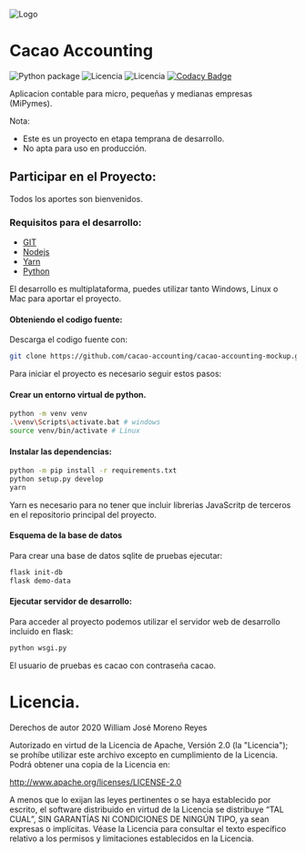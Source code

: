 ![Logo](https://raw.githubusercontent.com/williamjmorenor/cacao-accounting-mockup/master/cacao_accounting/static/media/cacao_accounting%20_logo.png)

# Cacao Accounting

![Python package](https://github.com/cacao-accounting/cacao-accounting/workflows/Python%20package/badge.svg?branch=master)
![Licencia](https://img.shields.io/badge/Licencia-Apache%20V2-green)
![Licencia](https://img.shields.io/pypi/v/cacao-accounting?color=Blue&label=Version&logo=pypi)
[![Codacy Badge](https://api.codacy.com/project/badge/Grade/2130c27fd51647b99748750086328acd)](https://app.codacy.com/gh/cacao-accounting/cacao-accounting?utm_source=github.com&utm_medium=referral&utm_content=cacao-accounting/cacao-accounting&utm_campaign=Badge_Grade_Dashboard)

Aplicacion contable para micro, pequeñas y medianas empresas (MiPymes).

Nota: 
* Este es un proyecto en etapa temprana de desarrollo.
* No apta para uso en producción.


## Participar en el Proyecto:

Todos los aportes son bienvenidos.

### Requisitos para el desarrollo:

  * [GIT](https://git-scm.com/)
  * [Nodejs](https://nodejs.org/en/)
  * [Yarn](https://yarnpkg.com/lang/en/)
  * [Python](https://www.python.org/downloads/)

El desarrollo es multiplataforma, puedes utilizar tanto Windows, Linux o Mac
para aportar el proyecto.

#### Obteniendo el codigo fuente:

Descarga el codigo fuente con:

```bash
git clone https://github.com/cacao-accounting/cacao-accounting-mockup.git
```

Para iniciar el proyecto es necesario seguir estos pasos:

#### Crear un entorno virtual de python.

```bash
python -m venv venv
.\venv\Scripts\activate.bat # windows
source venv/bin/activate # Linux
```

#### Instalar las dependencias:

```bash
python -m pip install -r requirements.txt
python setup.py develop
yarn
```

Yarn es necesario para no tener que incluir librerias JavaScritp de terceros en el repositorio principal del proyecto.

#### Esquema de la base de datos

Para crear una base de datos sqlite de pruebas ejecutar:

```bash
flask init-db
flask demo-data
```

#### Ejecutar servidor de desarrollo:

Para acceder al proyecto podemos utilizar el servidor web de desarrollo incluido en flask:

```bash
python wsgi.py
```

El usuario de pruebas es cacao con contraseña cacao.

# Licencia.

Derechos de autor 2020 William José Moreno Reyes

Autorizado en virtud de la Licencia de Apache, Versión 2.0 (la "Licencia"); se
prohíbe utilizar este archivo excepto en cumplimiento de la Licencia. Podrá
obtener una copia de la Licencia en:

  http://www.apache.org/licenses/LICENSE-2.0

A menos que lo exijan las leyes pertinentes o se haya establecido por escrito,
el software distribuido en virtud de la Licencia se distribuye “TAL CUAL”, SIN
GARANTÍAS NI CONDICIONES DE NINGÚN TIPO, ya sean expresas o implícitas. Véase
la Licencia para consultar el texto específico relativo a los permisos y
limitaciones establecidos en la Licencia.
